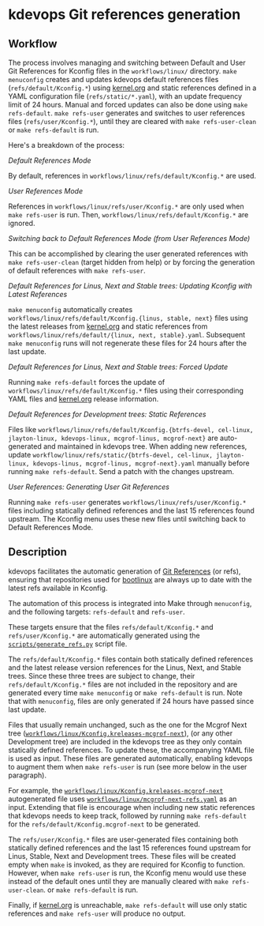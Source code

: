 # kdevops Git references generation

## Workflow

The process involves managing and switching between Default and User Git
References for Kconfig files in the `workflows/linux/` directory. `make
menuconfig` creates and updates kdevops default references files
(`refs/default/Kconfig.*`) using [kernel.org](kernel.org) and static references
defined in a YAML configuration file (`refs/static/*.yaml`), with an update
frequency limit of 24 hours. Manual and forced updates can also be done using
`make refs-default`. `make refs-user` generates and switches to user
references files (`refs/user/Kconfig.*`), until they are cleared with `make
refs-user-clean` or `make refs-default` is run.

Here's a breakdown of the process:

*Default References Mode*

By default, references in `workflows/linux/refs/default/Kconfig.*` are used.


*User References Mode*

References in `workflows/linux/refs/user/Kconfig.*` are only used when `make
refs-user` is run. Then, `workflows/linux/refs/default/Kconfig.*` are ignored.


*Switching back to Default References Mode (from User References Mode)*

This can be accomplished by clearing the user generated references with `make
refs-user-clean` (target hidden from help) or by forcing the generation of
default references with `make refs-user`.


*Default References for Linus, Next and Stable trees: Updating Kconfig with Latest References*

`make menuconfig` automatically creates
`workflows/linux/refs/default/Kconfig.{linus, stable, next}` files using
the latest releases from [kernel.org](kernel.org) and static references from
`workflows/linux/refs/default/{linux, next, stable}.yaml`. Subsequent `make
menuconfig` runs will not regenerate these files for 24 hours after the last
update.


*Default References for Linus, Next and Stable trees: Forced Update*

Running `make refs-default` forces the update of `workflows/linux/refs/default/Kconfig.*`
files using their corresponding YAML files and [kernel.org](kernel.org) release
information.


*Default References for Development trees: Static References*

Files like
`workflows/linux/refs/default/Kconfig.{btrfs-devel, cel-linux, jlayton-linux, kdevops-linux, mcgrof-linus, mcgrof-next}`
are auto-generated and maintained in kdevops tree. When adding new references,
update
`workflow/linux/refs/static/{btrfs-devel, cel-linux, jlayton-linux, kdevops-linus, mcgrof-linus, mcgrof-next}.yaml`
manually before running `make refs-default`. Send a patch with the changes
upstream.


*User References: Generating User Git References*

Running `make refs-user` generates `workflows/linux/refs/user/Kconfig.*`
files including statically defined references and the last 15 references found
upstream. The Kconfig menu uses these new files until switching back to Default
References Mode.


## Description

kdevops facilitates the automatic generation of
[Git References](https://git-scm.com/book/en/v2/Git-Internals-Git-References)
(or refs), ensuring that repositories used for
[bootlinux](../playbooks/roles/bootlinux/README.md) are always up to date with the
latest refs available in Kconfig.

The automation of this process is integrated into Make through `menuconfig`, and
the following targets: `refs-default` and `refs-user`.

These targets ensure that the files `refs/default/Kconfig.*` and `refs/user/Kconfig.*`
are automatically generated using the
[`scripts/generate_refs.py`](../scripts/generate_refs.py) script file.

The `refs/default/Kconfig.*` files contain both statically defined references and
the latest release version references for the Linus, Next, and Stable trees.
Since these three trees are subject to change, their `refs/default/Kconfig.*`
files are not included in the repository and are generated every time `make
menuconfig` or `make refs-default` is run. Note that with `menuconfig`, files
are only generated if 24 hours have passed since last update.

Files that usually remain unchanged, such as the one for the Mcgrof Next tree
([`workflows/linux/Kconfig.kreleases-mcgrof-next`](../workflows/linux/Kconfig.kreleases-mcgrof-next)),
(or any other Development tree) are included in the kdevops tree as they only
contain statically defined references. To update these, the accompanying
YAML file is used as input. These files are generated automatically, enabling
kdevops to augment them when `make refs-user` is run (see more below in the
user paragraph).

For example, the
[`workflows/linux/Kconfig.kreleases-mcgrof-next`](../workflows/linux/Kconfig.kreleases-mcgrof-next)
autogenerated file uses
[`workflows/linux/mcgrof-next-refs.yaml`](../workflows/linux/mcgrof-next-refs.yaml)
as an input. Extending that file is encourage when including new static references
that kdevops needs to keep track, followed by running `make refs-default` for
the `refs/default/Kconfig.mcgrof-next` to be generated.

The `refs/user/Kconfig.*` files are user-generated files containing both
statically defined references and the last 15 references found upstream for
Linus, Stable, Next and Development trees. These files will be created empty
when `make` is invoked, as they are required for Kconfig to function. However,
when `make refs-user` is run, the Kconfig menu would use these instead of
the default ones until they are manually cleared with `make refs-user-clean`.
or `make refs-default` is run.

Finally, if [kernel.org](kernel.org) is unreachable, `make refs-default` will
use only static references and `make refs-user` will produce no output.
